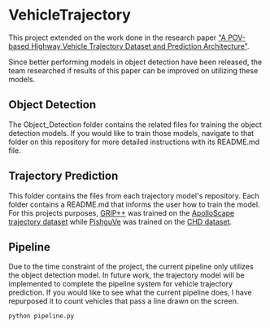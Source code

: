 # VehicleTrajectory

This project extended on the work done in the research paper ["A POV-based Highway Vehicle Trajectory Dataset and Prediction Architecture"](https://arxiv.org/pdf/2303.06202.pdf).

Since better performing models in object detection have been released, the team researched if results of this paper can be improved on utilizing these models.

## Object Detection

The Object_Detection folder contains the related files for training the object detection models. If you would like to train those models, navigate to that folder on this repository for more detailed instructions with its README.md file.

## Trajectory Prediction

This folder contains the files from each trajectory model's repository. Each folder contains a README.md that informs the user how to train the model. For this projects purposes, [GRIP++](https://github.com/xincoder/GRIP) was trained on the [ApolloScape trajectory dataset](https://github.com/ApolloScapeAuto/dataset-api/blob/master/trajectory_prediction/readme.md) while [PishguVe](https://github.com/tecsar-uncc/pishguve) was trained on the [CHD dataset](https://github.com/TeCSAR-UNCC/Carolinas_Dataset).

## Pipeline

Due to the time constraint of the project, the current pipeline only utilizes the object detection model. In future work, the trajectory model will be implemented to complete the pipeline system for vehicle trajectory prediction. If you would like to see what the current pipeline does, I have repurposed it to count vehicles that pass a line drawn on the screen.
```
python pipeline.py
```

